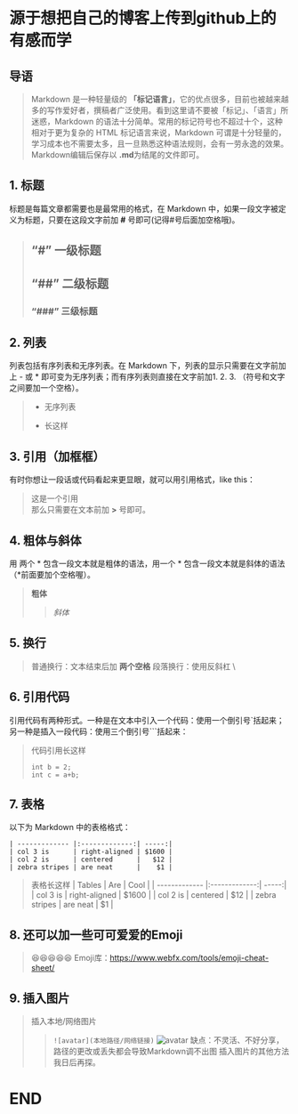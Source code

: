 # 源于想把自己的博客上传到github上的有感而学
## 导语
>Markdown 是一种轻量级的 **「标记语言」**，它的优点很多，目前也被越来越多的写作爱好者，撰稿者广泛使用。看到这里请不要被「标记」、「语言」所迷惑，Markdown 的语法十分简单。常用的标记符号也不超过十个，这种相对于更为复杂的 HTML 标记语言来说，Markdown 可谓是十分轻量的，学习成本也不需要太多，且一旦熟悉这种语法规则，会有一劳永逸的效果。
Markdown编辑后保存以 **.md**为结尾的文件即可。
## 1. 标题
标题是每篇文章都需要也是最常用的格式，在 Markdown 中，如果一段文字被定义为标题，只要在这段文字前加 **#** 号即可(记得#号后面加空格哦)。
>## “#” 一级标题
>## “##” 二级标题
>### “###” 三级标题
## 2. 列表
列表包括有序列表和无序列表。在 Markdown 下，列表的显示只需要在文字前加上 - 或 * 即可变为无序列表；而有序列表则直接在文字前加1. 2. 3. （符号和文字之间要加一个空格）。
>- 无序列表
>* 长这样
## 3. 引用（加框框）
有时你想让一段话或代码看起来更显眼，就可以用引用格式，like this：
>这是一个引用  
那么只需要在文本前加 **>** 号即可。
## 4. 粗体与斜体
用 两个 * 包含一段文本就是粗体的语法，用一个 * 包含一段文本就是斜体的语法（*前面要加个空格喔）。
> **粗体**
>> *斜体*
## 5. 换行
>普通换行：文本结束后加 **两个空格**
>段落换行：使用反斜杠 \
## 6. 引用代码
引用代码有两种形式。一种是在文本中引入一个代码：使用一个倒引号`括起来；另一种是插入一段代码：使用三个倒引号```括起来：
>代码引用长这样
>```int a = 1;
>int b = 2;
>int c = a+b;
>```
## 7. 表格
以下为 Markdown 中的表格格式：
```| Tables        | Are           | Cool  |
| ------------- |:-------------:| -----:|
| col 3 is      | right-aligned | $1600 |
| col 2 is      | centered      |   $12 |
| zebra stripes | are neat      |    $1 |
```
>表格长这样
>| Tables        | Are           | Cool  |
>| ------------- |:-------------:| -----:|
>| col 3 is      | right-aligned | $1600 |
>| col 2 is      | centered      |   $12 |
>| zebra stripes | are neat      |    $1 |
## 8. 还可以加一些可可爱爱的Emoji
>:laughing::laughing::laughing::laughing::laughing:
>Emoji库：https://www.webfx.com/tools/emoji-cheat-sheet/
## 9. 插入图片
>插入本地/网络图片
>>```![avatar](本地路径/网络链接)```
>>![avatar](/home/yanran/Pictures)
>缺点：不灵活、不好分享，路径的更改或丢失都会导致Markdown调不出图
插入图片的其他方法我日后再探。

# END
